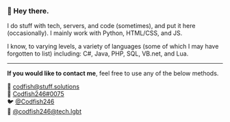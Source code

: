 ### 👋 Hey there.

I do stuff with tech, servers, and code (sometimes), and put it here (occasionally). I mainly work with Python, HTML/CSS, and JS.  

I know, to varying levels, a variety of languages (some of which I may have forgotten to list) including: C#, Java, PHP, SQL, VB.net, and Lua.  

---
**If you would like to contact me**, feel free to use any of the below methods.  

📧 [codfish@stuff.solutions](mailto:codfish@stuff.solutions)  
💬 [Codfish246#0075](https://discordapp.com/users/102341036403068928)  
🐦 [@Codfish246](https://twitter.com/codfish246)  
🐘 [@codfish246@tech.lgbt](https://tech.lgbt/@codfish246)

<!--
**Codfish246/Codfish246** is a ✨ _special_ ✨ repository because its `README.md` (this file) appears on your GitHub profile.

Here are some ideas to get you started:

- 🔭 I’m currently working on ...
- 🌱 I’m currently learning ...
- 👯 I’m looking to collaborate on ...
- 🤔 I’m looking for help with ...
- 💬 Ask me about ...
- 📫 How to reach me: ...
- 😄 Pronouns: ...
- ⚡ Fun fact: ...
-->
